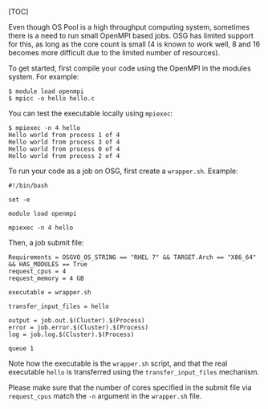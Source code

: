 [title]: - "OpenMPI Jobs"

[TOC]

Even though OS Pool is a high throughput computing system, sometimes
there is a need to run small OpenMPI based jobs. OSG has limited support for
this, as long as the core count is small (4 is known to work well, 8 and 16 
becomes more difficult due to the limited number of resources).


To get started, first compile your code using the OpenMPI in the modules
system. For example:

    $ module load openmpi
    $ mpicc -o hello hello.c 


You can test the executable locally using `mpiexec`:

    $ mpiexec -n 4 hello
    Hello world from process 1 of 4
    Hello world from process 3 of 4
    Hello world from process 0 of 4
    Hello world from process 2 of 4


To run your code as a job on OSG, first create a `wrapper.sh`. Example:

    #!/bin/bash
    
    set -e
    
    module load openmpi
    
    mpiexec -n 4 hello


Then, a job submit file:

    Requirements = OSGVO_OS_STRING == "RHEL 7" && TARGET.Arch == "X86_64" && HAS_MODULES == True 
    request_cpus = 4
    request_memory = 4 GB

    executable = wrapper.sh

    transfer_input_files = hello

    output = job.out.$(Cluster).$(Process)
    error = job.error.$(Cluster).$(Process)
    log = job.log.$(Cluster).$(Process)

    queue 1


Note how the executable is the `wrapper.sh` script, and that the real executable `hello` is
transferred using the `transfer_input_files` mechanism.

Please make sure that the number of cores specified in the submit file via
`request_cpus` match the `-n` argument in the `wrapper.sh` file.

